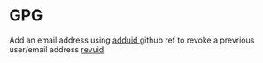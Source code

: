 # GPG
Add an email address using [ adduid ](https://docs.github.com/en/authentication/managing-commit-signature-verification/associating-an-email-with-your-gpg-key) github ref
to revoke a prevrious user/email address [ revuid ](https://infertux.com/posts/2013/11/03/how-to-remove-an-email-address-from-a-gpg-key/)
